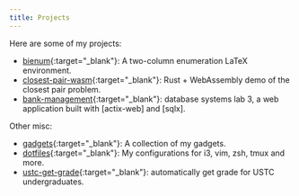 ```yaml
---
title: Projects
---
```


Here are some of my projects:
- [bienum][bienum]{:target="_blank"}: A two-column enumeration LaTeX environment.
- [closest-pair-wasm][cp-wasm]{:target="_blank"}: Rust + WebAssembly demo of the closest pair problem.
- [bank-management][bank-mg]{:target="_blank"}: database systems lab 3, a web application built with [actix-web] and [sqlx].

Other misc:
- [gadgets][gadgets]{:target="_blank"}: A collection of my gadgets.
- [dotfiles][dotfiles]{:target="_blank"}: My configurations for i3, vim, zsh, tmux and more.
- [ustc-get-grade][ugg]{:target="_blank"}: automatically get grade for USTC undergraduates.

[bienum]: https://github.com/weirane/bienum
[cp-wasm]: https://weirane.github.io/closest-pair-wasm
[bank-mg]: https://github.com/weirane/bank-management
[gadgets]: https://github.com/weirane/gadgets
[dotfiles]: https://github.com/weirane/dotfiles
[ugg]: https://github.com/weirane/ustc-get-grade
